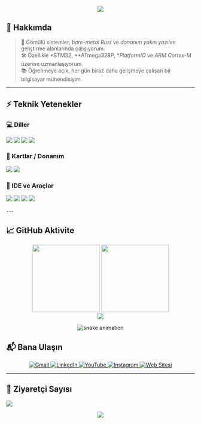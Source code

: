 <!-- PROFİL BANNER -->
<p align="center">
  <img src="https://capsule-render.vercel.app/api?type=waving&color=0:FF6B6B,100:4ECDC4&height=200&section=header&text=Merhaba%20Ben%20Halil%20%C3%87ak%C4%B1c%C4%B1&fontSize=40&fontColor=F8F8FF&fontAlignY=35&animation=twinkling" />
  
</p>

## 🧠 Hakkımda

> 🎯 Gömülü sistemler, *bare-metal Rust* ve *donanım yakın yazılım* geliştirme alanlarında çalışıyorum.  
> 🛠 Özellikle *STM32, **ATmega328P, **PlatformIO* ve *ARM Cortex-M* üzerine uzmanlaşıyorum.  
> 📚 Öğrenmeye açık, her gün biraz daha gelişmeye çalışan bir bilgisayar mühendisiyim.

---



## ⚡ Teknik Yetenekler

### 💻 Diller
<p>
  <img src="https://img.shields.io/badge/C-00599C?style=for-the-badge&logo=c&logoColor=white"/>
  <img src="https://img.shields.io/badge/C++-00599C?style=for-the-badge&logo=c%2B%2B&logoColor=white"/>
  <img src="https://img.shields.io/badge/Rust-000000?style=for-the-badge&logo=rust&logoColor=white"/>
  <img src="https://img.shields.io/badge/Java-007396?style=for-the-badge&logo=java&logoColor=white"/>
</p>

### 🔩 Kartlar / Donanım
<p>
  <img src="https://img.shields.io/badge/STM32-03234B?style=for-the-badge&logo=stmicroelectronics&logoColor=white"/>
  <img src="https://img.shields.io/badge/ATmega328P-000000?style=for-the-badge&logo=atmel&logoColor=white"/>
</p>

### 🧰 IDE ve Araçlar
<p>
  <img src="https://img.shields.io/badge/PlatformIO-000000?style=for-the-badge&logo=platformio&logoColor=white"/>
  <img src="https://img.shields.io/badge/VSCode-007ACC?style=for-the-badge&logo=visual-studio-code&logoColor=white"/>
  <img src="https://img.shields.io/badge/CLion-000000?style=for-the-badge&logo=jetbrains&logoColor=white"/>
  <img src="https://img.shields.io/badge/STM32CubeIDE-0A112D?style=for-the-badge&logo=stmicroelectronics&logoColor=white"/>
</p>
---

## 📈 GitHub Aktivite

<div align="center">
  <img src="https://github-readme-stats.vercel.app/api?username=hllckc&show_icons=true&theme=tokyonight&hide_border=true&border_radius=20" height="180px"/>
  <img src="https://github-readme-stats.vercel.app/api/top-langs/?username=hllckc&layout=compact&theme=tokyonight&hide_border=true&border_radius=20" height="180px"/>
</div>

<div align="center">
  <img src="https://streak-stats.demolab.com?user=hllckc&theme=tokyonight&hide_border=true&border_radius=20&date_format=j%20M%5B%20Y%5D" />
</div>



<p align="center">
  <img src="https://hllckc.github.io/hllckc/github-contribution-grid-snake.svg" alt="snake animation" />
</p>



## 📬 Bana Ulaşın

<p align="center">
  <a href="mailto:halilcakici001@gmail.com" target="_blank">
    <img src="https://img.shields.io/badge/Gmail-D14836?style=for-the-badge&logo=gmail&logoColor=white" alt="Gmail">
  </a>
  <a href="https://www.linkedin.com/in/hllckc" target="_blank">
    <img src="https://img.shields.io/badge/LinkedIn-0A66C2?style=for-the-badge&logo=linkedin&logoColor=white" alt="LinkedIn">
  </a>
  <a href="https://www.youtube.com/@Rusthane" target="_blank">
    <img src="https://img.shields.io/badge/YouTube-FF0000?style=for-the-badge&logo=youtube&logoColor=white" alt="YouTube">
  </a>
  <a href="https://www.instagram.com/halil__ckc__h/" target="_blank">
    <img src="https://img.shields.io/badge/Instagram-E4405F?style=for-the-badge&logo=instagram&logoColor=white" alt="Instagram">
  </a>
  <a href="https://halilcakici.com.tr/" target="_blank">
  <img src="https://img.shields.io/badge/Web%20Sitesi-000000?style=for-the-badge&logo=google-chrome&logoColor=white" alt="Web Sitesi">
</a>
</p>
</p>

---

## 👀 Ziyaretçi Sayısı

<p align="left">
  <img src="https://visitor-badge.laobi.icu/badge?page_id=hllckc.hllckc" />
</p>

<p align="center">
  <img src="https://capsule-render.vercel.app/api?type=waving&color=0:4ECDC4,100:FF6B6B&height=150&section=footer"/>
</p>




